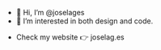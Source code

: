 - 👋 Hi, I’m @joselages
- 👀 I’m interested in both design and code.
<!---
- 🌱 I’m currently learning ...
- 💞️ I’m looking to collaborate on ...
--->
- Check my website 👉 joselag.es

<!---
joselages/joselages is a ✨ special ✨ repository because its `README.md` (this file) appears on your GitHub profile.
You can click the Preview link to take a look at your changes.
--->

